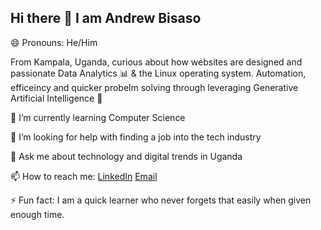 ## Hi there 👋 I am Andrew Bisaso

😄 Pronouns: He/Him

From Kampala, Uganda, curious about how  websites are designed and passionate Data Analytics :bar_chart: & the Linux operating system. Automation, efficeincy and quicker probelm solving through leveraging Generative Artificial Intelligence :robot:

🌱 I’m currently learning Computer Science

🤔 I’m looking for help with finding a job into the tech industry 

💬 Ask me about technology and digital trends in Uganda 

📫 How to reach me: 
[LinkedIn](https://www.linkedin.com/in/bisaso-andrew-800392217)
[Email](bandrew235@gmail.com)

⚡ Fun fact: I am a quick learner who never forgets that easily when given enough time.


<!--
**Andrew235-art/Andrew235-art** is a ✨ _special_ ✨ repository because its `README.md` (this file) appears on your GitHub profile.

Here are some ideas to get you started:

- 🔭 I’m currently working on ...
- 🌱 I’m currently learning ...
- 👯 I’m looking to collaborate on ...
- 🤔 I’m looking for help with ...
- 💬 Ask me about ...
- 📫 How to reach me: ...
- 😄 Pronouns: ...
- ⚡ Fun fact: ...
-->
